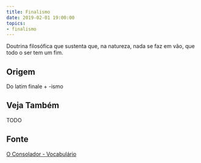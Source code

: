 ```yaml
---
title: Finalismo
date: 2019-02-01 19:00:00
topics:
- finalismo
---
```


Doutrina filosófica que sustenta que, na natureza, nada se faz em vão, que todo
o ser tem um fim.

## Origem
Do latim finale + -ismo

## Veja Também
TODO

## Fonte
[O Consolador - Vocabulário](http://www.oconsolador.com.br/linkfixo/vocabulario/principal.html)


